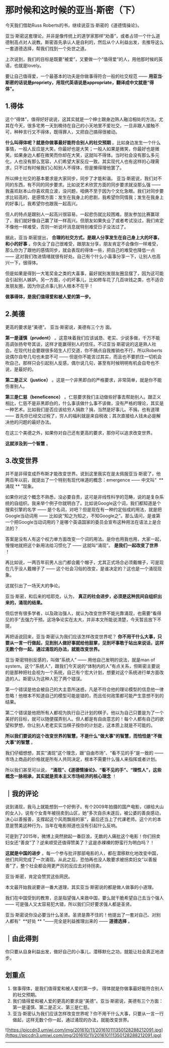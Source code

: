# 那时候和这时候的亚当·斯密（下）

今天我们借助Russ Roberts的书，继续说亚当·斯密的《道德情操论》。

亚当·斯密这套理论，并非是像传统上的道学家那样“劝善”，或者占领一个什么道德制高点对人说教。斯密首先承认人是自利的，然后从个人利益出发，去推导这么一套道德选择，帮我们找到一个处世之道。

上次说到，我们的目标是既要“被爱”，又要做一个“值得爱”的人，用他那时候的英语，也就是lovely。

要让自己值得爱，一个最基本的功夫是你做事得符合一般的社交规范 —— **用亚当·斯密的话说是propriety，用现代英语说是appropriate，翻译成中文就是“得体”。**

## 1.得体

这个“得体”，值得好好说说，这其实就是一个绅士跟身边熟人融洽相处的方法。尤其在今天，很多宅男一天到晚待在自己的小天地里不爱社交，一旦非跟人接触不可，种种言行又不得体，既得罪人，又把自己搞得很被动。

 **什么叫得体呢？就是你做事最好能符合别人的社交预期** 。比如身边发生一个什么事情，一般人反应是大笑，你最好也是大笑；一般人如果是微笑，你最好也是微笑。如果身边人都在微笑而你却在大笑，这就叫不得体。当时社会没有那么多元化，人也没有那么宽容，人们希望大家反应一致。其实现代人也有这样的心理需求，只不过有时候我们心知别人不得体，但是懒得理他罢了。

所以绅士社交的基本要求是大家同步，同步了才能和谐。 亚当·斯密说，我们对不同的东西，有不同的同步要求。比如说艺术欣赏方面的同步要求就没那么强 —— 我喜欢赵本山你喜欢周立波，没问题，咱俩不至于因为个文化急眼。我们对同步要求比较高的，是感情方面：发生在我身上的悲剧，我希望你同情我；发生在我身上的好事儿，我希望你也跟我一起高兴。

但人的特点是跟别人一起高兴很容易，一起悲伤就比较困难。朋友参加比赛赢球了，我们就好像自己赢了球一样高兴。但朋友如果失业了或者考试没过，我们肯定不像他一样难受，否则一听说坏消息就特别难受日子没法过了。

据此，亚当·斯密提出， **合理的社交方式，是跟人分享发生在自己身上大的坏事，和小的好事** 。你失业了自己很难受，跟朋友分享，朋友肯定不会像你一样难受，那么你为了跟他的感情同步，就会表现的得体一些，把自己的难受也降低一点 —— 这对我们改进情绪就很有好处。自己有个什么小喜事分享一下，让别人也高兴一下，很得体。

但是如果是得到一大笔奖金之类的大喜事，最好就别发朋友圈显摆了，因为这可能会引起别人嫉妒。另一方面，小的坏事儿，比如修车花了几百块钱之类，也不适合发朋友圈，因为你这点事儿别人根本不在乎！

 **做事得体，是我们值得爱和被人爱的第一步。**  

## 2.美德

更高的要求是“美德”。 亚当·斯密说，美德有三个方 面。

 **第一是谨慎（prudent）** 。这意味着我们应该诚恳、老实、少说多做，千万不能高调张扬夸夸其谈，这样才能赢得别人的信任。不过亚当·斯密说的这是熟人社会。在现代社会要跟很多陌生人打交道，你不搞点自我推销也不行，所以Roberts说偶尔自夸几句也未尝不可 —— 但是你不能言过其实，而且也不要抓住一切机会吹自己，那样只会引起别人反感，偶尔说几句，甚至有时候明明有机会自夸也不说，是最好的。

 **第二是正义（justice）** 。这是一个非黑即白的严格要求，非常简单，就是你不能伤害别人。

 **第三是仁慈（beneficence）** 。仁慈要求我们主动做些好事去帮助别人。跟正义相比，仁慈不是非黑即白的，什么事该做什么事不该做，没有严格的理论，其实是一种艺术。比如我们是否应该给穷人捐款？捐，当然是好事儿。不捐，也有道理 —— 首先你已经交过税了，穷人的福利就是来自税收；其次直接给人钱未必是解决他的问题的最好办法。

在这三个美德之外，如果你对自己还有更高的要求，那你可以追求改变世界。

 **这就涉及到一个智慧** 。 

## 3.改变世界

并不是非得变成乔布斯才能改变世界。说到这里我实在是太佩服亚当·斯密了，他两百年以前，就提出了一个特别有现代味道的概念：emergence —— 中文叫“  **涌现 ** ”现象。

如果你对这个概念不熟悉，没必要自责，这可是非线性科学的范畴，说的是复杂系统的自组织。我来举个例子你就明白了。比如说Google这个词，我们都知道是个搜索引擎的名字 —— 是个名词，对吧？但是现在有一种约定俗成的用法，就是把Google当动词用 —— 比如说“知之为知之，不知Google之”。那么请问，是谁第一个把Google当动词用的？是哪个英语国家的委员会宣布这种用法在语法上是合法的？

答案是没有人有这个权力单方面改变一个词的用法。是你也用我也用，大家一起，慢慢地就把这个新用法给习惯化了 —— 这就叫“涌现”。 **是我们一起改变了世界** ！

再比如说，一两百年前男人出门都会戴个帽子，尤其正式场合必须戴帽子，可是现在几乎没人戴帽子了 —— 这个社会习俗的改变，是谁决定的？这也是一个涌现现象。

这就引出了一场天大的争论。

亚当·斯密，和后来的哈耶克，认为， **真正的社会进步，必须是这种民间自组织出来的，涌现的结果。**

但后世有很多学者，以及政治强人，就认为改变世界不能光靠涌现，也需要“看得见的手”去强力干预。这场争论实在太大，并非本文所能说清楚，今天暂且放下不提。

再把话说回来，亚当·斯密认为我们应该怎样改变世界呢？ **你不用干什么大事，只要从一言一行做起，见到别人做好事就给他鼓掌，见到坏事敢于站出来说话，这样无数个你一起，通过涌现的办法，就能改变世界。**

亚当·斯密特别反感的，叫做“系统人” —— 用他自己发明的说法，就是man of system。这个“系统人”，跟我们今天说的“体制内的人”有点关系，但斯密主要说的是那种把社会视为一个系统，自己有个宏大计划，想要对这个系统进行单方面改造的人。斯密认为这种人犯了两个错误。

第一个错误是他会被自己的大主意所迷惑，凡是不符合他的理论模型的信息他一律忽略！他根本不知道自己的模型可能是错的，而且任何政策都可能产生意想不到的结果。

第二个错误是他把所有人都视为执行自己计划的棋子。他以为自己只要是为了一个美好的目标，就可以随便摆弄别人。但人都是有自由意志的！每个人都有自己的欲望和梦想，你让别人老老实实当棋子按你的计划走，这本质上就是不可能的。

 **所以我们要说的这个改变世界的智慧，不是什么“做大事”的智慧，而恰恰是“不做大事”的智慧** 。

我们仔细想想，其实“涌现”这个理念，跟“自由市场”、“看不见的手”是一致的 —— 市场上商品的价格就是所有人共同决定，根本不需要什么强人来指挥或者计划。

所以我们甚至可以说， **“涌现”、《道德情操论》、“看不见的手”、“理性人”，这些概念一脉相承，其实就是资本主义市场经济的核心理念** ！

## ｜我的评论

说到涌现，我马上就能想到一个好例子。有个2009年拍摄的国产电影，《嫁给大山的女人》，说有个女青年被拐卖到山区，她“多次自杀未遂后，被公婆的善良感动，决心以善报善，支撑起这个风雨飘摇的家”，最后还当上了代课老师。这个片的本意是赞美这种行为，当年在电影频道也没有引起什么反响。

可是到了2015年，微博上突然掀起一番巨浪，无数的人痛批这个电影！你们拐卖妇女还“善良”了？逆来顺受还值得赞美了？这是赤裸裸的野蛮行为明白吗？！

 **这就是中国的进步** 。每一个参与批评那部电影的人，都在潜移默化地改变中国，他们共同完成了一次涌现。从此之后，恐怕再也没人敢要求被拐卖妇女“以善报善”了，整个社会都会用更严厉的反应去对待拐卖。

亚当·斯密，肯定会赞赏这些网民。

本文最开始我说要讲一番大道理，其实亚当·斯密说的都是做人做事的小道理。

我们在中国受到的教育，总是指望强人来救中国，要么就干脆希望自己去当个强人 —— 可是强人又太容易犯大错，所以我们只好要求强人都是圣贤。

亚当·斯密说你没必要当什么圣贤。圣贤是靠不住的！他提出了一套对自己、对别人都有“  **好处 ** ”——完全是利益推理出来的 —— **道德选择** 。 

## ｜由此得到

你只要从自身利益出发，做好自己的小事儿，潜移默化之功，就能让社会真正地进步。

## 划重点

1. 做事得体，是我们值得爱和被人爱的第一步。 得体就是你做事最好能符合别人的社交预期。
2. 我们值得爱和被人爱的更高的要求是“美德”。亚当·斯密说，美德有三个方面：第一是谨慎、第二是正义、第三是仁慈。
3. 亚当·斯密认为我们应该怎样改变世界呢？你不用干什么大事，只要从一言一行做起，这样无数个你一起，通过涌现的办法，就能改变世界。


![https://piccdn3.umiwi.com/img/201610/11/201610111350128288212091.jpg](https://piccdn3.umiwi.com/img/201610/11/201610111350128288212091.jpg)

---
